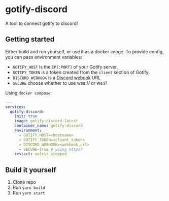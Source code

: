 # gotify-discord

A tool to connect gotify to discord!

## Getting started

Either build and run yourself, or use it as a docker image. To provide config, you can pass environment variables:

- `GOTIFY_HOST` is the `IP[:PORT]` of your Gotify server.
- `GOTIFY_TOKEN` is a token created from the `client` section of Gotify.
- `DISCORD_WEBHOOK` is a [Discord webook](https://support.discord.com/hc/en-us/articles/228383668-Intro-to-Webhooks) URL
- `SECURE` choose whether to use wss:// or ws://

Using `docker compose`:

```yaml
---
services:
  gotify-discord:
    init: true
    image: gotify-discord:latest
    container_name: gotify-discord
    environment:
      - GOTIFY_HOST=<hostname>
      - GOTIFY_TOKEN=<client_token>
      - DISCORD_WEBHOOK=<webhook_url>
      - SECURE=true # using https?
    restart: unless-stopped
```

## Build it yourself

1. Clone repo
2. Run `yarn build`
3. Run `yarn start`
